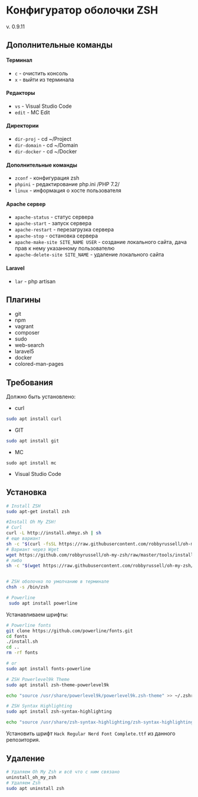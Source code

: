 # Конфигуратор оболочки ZSH
v. 0.9.11

## Дополнительные команды

#### Терминал
* `c` - очистить консоль
* `x` - выйти из терминала

#### Редакторы
* `vs` - Visual Studio Code
* `edit` - MC Edit

#### Директории
* `dir-proj` - cd ~/Project
* `dir-domain` - cd ~/Domain
* `dir-docker` - cd ~/Docker

#### Дополнительные команды
* `zconf` - конфигурация zsh
* `phpini` - редактирование php.ini /PHP 7.2/
* `linux` - информация о хосте пользователя

#### Apache сервер
* `apache-status` - статус сервера
* `apache-start` - запуск сервера
* `apache-restart` - перезагрузка сервера
* `apache-stop` - остановка сервера
* `apache-make-site SITE_NAME USER` - создание локального сайта, дача прав к нему указанному пользователю
* `apache-delete-site SITE_NAME` - удаление локального сайта

#### Laravel
* `lar` - php artisan



## Плагины
* git 
* npm 
* vagrant 
* composer 
* sudo 
* web-search 
* laravel5
* docker
* colored-man-pages


## Требования
Должно быть установлено:
* curl
```bash
sudo apt install curl 
```

* GIT
```bash
sudo apt install git
```

* MC
```
sudo apt install mc
```

* Visual Studio Code

## Установка

```bash
# Install ZSH
sudo apt-get install zsh

#Install Oh My ZSH!
# Curl
curl -L http://install.ohmyz.sh | sh
# еще вариант
sh -c "$(curl -fsSL https://raw.githubusercontent.com/robbyrussell/oh-my-zsh/master/tools/install.sh)"
# Вариант через Wget
wget https://github.com/robbyrussell/oh-my-zsh/raw/master/tools/install.sh -O - | zsh
# либо
sh -c "$(wget https://raw.githubusercontent.com/robbyrussell/oh-my-zsh/master/tools/install.sh -O -)"


# ZSH оболочко по умолчанию в терминале
chsh -s /bin/zsh
```

```bash
# Powerline 
 sudo apt install powerline
```

Устанавливаем шрифты:

```bash
# Powerline fonts
git clone https://github.com/powerline/fonts.git
cd fonts
./install.sh
cd ..
rm -rf fonts

# or
sudo apt install fonts-powerline
```

```bash
# ZSH Powerlevel9k Theme
sudo apt install zsh-theme-powerlevel9k

echo "source /usr/share/powerlevel9k/powerlevel9k.zsh-theme" >> ~/.zshrc
```

```bash
# ZSH Syntax Highlighting
sudo apt install zsh-syntax-highlighting

echo "source /usr/share/zsh-syntax-highlighting/zsh-syntax-highlighting.zsh" >> ~/.zshrc
```

Установить шрифт `Hack Regular Nerd Font Complete.ttf` из данного репозитория.


## Удаление

```bash
# Удаляем Oh My Zsh и всё что с ним связано
uninstall_oh_my_zsh
# Удаляем Zsh
sudo apt uninstall zsh
```